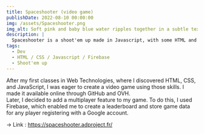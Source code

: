 ```yaml
---
title: Spaceshooter (video game)
publishDate: 2022-08-10 00:00:00
img: /assets/Spaceshooter.png
img_alt: Soft pink and baby blue water ripples together in a subtle texture.
description: |
  Spaceshooter is a shoot'em up made in Javascript, with some HTML and CSS
tags:
  - Dev
  - HTML / CSS / Javascript / Firebase
  - Shoot'em up
---
```


After my first classes in Web Technologies, where I discovered HTML, CSS, and JavaScript, I was eager to create a video game using those skills. I made it available online through GitHub and OVH.
<br/> 
Later, I decided to add a multiplayer feature to my game. To do this, I used Firebase, which enabled me to create a leaderboard and store game data for any player registering with a Google account.

&#8594; Link : https://spaceshooter.adproject.fr/
